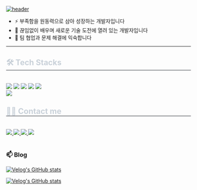 [![header](https://capsule-render.vercel.app/api?type=venom&color=gradient&customColorList=10&height=200&text=Pisue's%20GITHUB&fontSize=50&animation=twinkling&fontAlign=50&fontAlignY=36)](https://github.com/pisue)

- ⚡ 부족함을 원동력으로 삼아 성장하는 개발자입니다
- 🌱 끊임없이 배우며 새로운 기술 도전에 열려 있는 개발자입니다
- 👯 팀 협업과 문제 해결에 익숙합니다

---

<div style="text-align: left;">
    <h2 style="border-bottom: 1px solid #21262d; color: #c9d1d9;"> 🛠️ Tech Stacks </h2> <br> 
    <div style="margin: ; text-align: left;" "text-align: left;"> <img src="https://img.shields.io/badge/Java-007396?style=for-the-badge&logo=Java&logoColor=white">
          <img src="https://img.shields.io/badge/Javascript-F7DF1E?style=for-the-badge&logo=Javascript&logoColor=white">
          <img src="https://img.shields.io/badge/MySQL-4479A1?style=for-the-badge&logo=MySQL&logoColor=white">
          <img src="https://img.shields.io/badge/MariaDB-003545?style=for-the-badge&logo=MariaDB&logoColor=white">
          <img src="https://img.shields.io/badge/jQuery-0769AD?style=for-the-badge&logo=jQuery&logoColor=white">
          <br/><img src="https://img.shields.io/badge/Apache Tomcat-F8DC75?style=for-the-badge&logo=Apache Tomcat&logoColor=white">
          </div>
    </div>
    <div style="text-align: left;">
    <h2 style="border-bottom: 1px solid #21262d; color: #c9d1d9;"> 🧑‍💻 Contact me </h2> <br> 
    <div style="text-align: left;"> 
         <a href="https://velog.io/@pisue22"> <img src="https://img.shields.io/badge/Velog-20C997?style=for-the-badge&logo=Velog&logoColor=white&link="> </a>
         <a href="https://www.linkedin.com/in/pisue"> <img src="https://img.shields.io/badge/linkedin-0A66C2?style=for-the-badge&logo=Velog&logoColor=white&link="> </a>
         <a href="mailto:﻿"pisue22@naver.com"> <img src="https://img.shields.io/badge/Naver-03C75A?style=for-the-badge&logo=Naver&logoColor=white&link="> </a>
         <a href="mailto:﻿"pisue22@gmail"> <img src="https://img.shields.io/badge/Gmail-EA4335?style=for-the-badge&logo=Gmail&logoColor=white&link=mailto:"> </a>
          </div>  <br> 
    <div style="text-align: left;">  </div> 
    </div>

### 📫 Blog
[![Velog's GitHub stats](https://velog-readme-stats.vercel.app/api/badge?name=pisue22)](https://velog.io/@pisue22)

[![Velog's GitHub stats](https://velog-readme-stats.vercel.app/api?name=pisue22)](https://velog.io/@pisue22/%ED%9A%8C%EA%B3%A0%EB%A1%9D-%ED%95%AD%ED%95%B4-%EB%B0%B1%EC%97%94%EB%93%9C6%EA%B8%B0%EB%A5%BC-%EB%A7%88%EC%B9%98%EB%A9%B0)
    
<!--

[![Anurag's GitHub stats](https://github-readme-stats.vercel.app/api?username=pisue)](https://github.com/anuraghazra/github-readme-stats)
**pisue/pisue** is a ✨ _special_ ✨ repository because its `README.md` (this file) appears on your GitHub profile.

Here are some ideas to get you started:

- 🔭 I’m currently working on ...
- 🌱 I’m currently learning ...
- 👯 I’m looking to collaborate on ...
- 🤔 I’m looking for help with ...
- 💬 Ask me about ...
- 📫 How to reach me: ...
- 😄 Pronouns: ...
- ⚡ Fun fact: ...
-->
